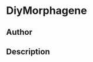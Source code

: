 # DiyMorphagene

## Author

<!-- Insert Your Name Here -->

## Description

<!-- Describe your example here -->
